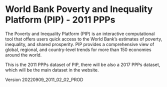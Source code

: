 # World Bank Poverty and Inequality Platform (PIP) - 2011 PPPs

The Poverty and Inequality Platform (PIP) is an interactive computational tool that offers users quick access to the World Bank’s estimates of poverty, inequality, and shared prosperity. PIP provides a comprehensive view of global, regional, and country-level trends for more than 150 economies around the world.

This is the 2011 PPPs dataset of PIP, there will be also a 2017 PPPs dataset, which will be the main dataset in the website.

Version 20220909_2011_02_02_PROD